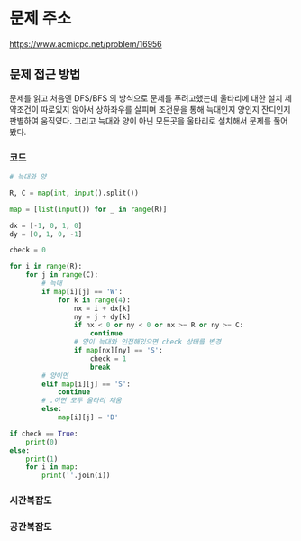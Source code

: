 # 문제 주소
https://www.acmicpc.net/problem/16956

## 문제 접근 방법
문제를 읽고 처음엔 DFS/BFS 의 방식으로 문제를 푸려고했는데 
울타리에 대한 설치 제약조건이 따로있지 않아서 
상하좌우를 살피며 조건문을 통해 늑대인지 양인지 잔디인지 판별하여 움직였다.
그리고 늑대와 양이 아닌 모든곳을 울타리로 설치해서 문제를 풀어봤다.

### 코드
```python
# 늑대와 양

R, C = map(int, input().split())

map = [list(input()) for _ in range(R)]

dx = [-1, 0, 1, 0]
dy = [0, 1, 0, -1]

check = 0

for i in range(R):
    for j in range(C):
        # 늑대
        if map[i][j] == 'W':
            for k in range(4):
                nx = i + dx[k]
                ny = j + dy[k]
                if nx < 0 or ny < 0 or nx >= R or ny >= C:
                    continue
                # 양이 늑대와 인접해있으면 check 상태를 변경
                if map[nx][ny] == 'S':
                    check = 1
                    break
        # 양이면
        elif map[i][j] == 'S':
            continue
        # .이면 모두 울타리 채움
        else:
            map[i][j] = 'D'

if check == True:
    print(0)
else:
    print(1)
    for i in map:
        print(''.join(i))

```
### 시간복잡도


### 공간복잡도

